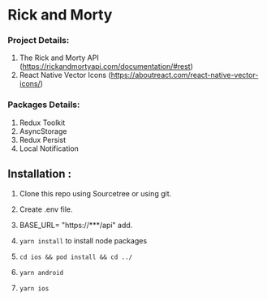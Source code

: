 
# Rick and Morty

### Project Details:

  

1. The Rick and Morty API (https://rickandmortyapi.com/documentation/#rest)
2. React Native Vector Icons (https://aboutreact.com/react-native-vector-icons/)

### Packages Details:


1. Redux Toolkit
2. AsyncStorage
3. Redux Persist
4. Local Notification

## Installation :

1. Clone this repo using Sourcetree or using git.

2. Create .env file.

3. BASE_URL= "https://***/api" add.

4.  `yarn install` to install node packages

5.  `cd ios && pod install && cd ../`

6.  `yarn android`

7.  `yarn ios`